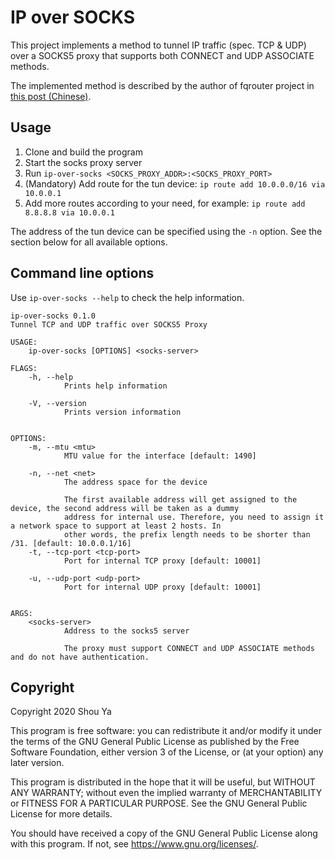 # IP over SOCKS

This project implements a method to tunnel IP traffic (spec. TCP & UDP) over a
SOCKS5 proxy that supports both CONNECT and UDP ASSOCIATE methods.

The implemented method is described by the author of fqrouter project in [this post (Chinese)](https://fqrouter.tumblr.com/post/51474945203/socks%E4%BB%A3%E7%90%86%E8%BD%ACvpn).

## Usage

1. Clone and build the program
2. Start the socks proxy server
3. Run `ip-over-socks <SOCKS_PROXY_ADDR>:<SOCKS_PROXY_PORT>`
4. (Mandatory) Add route for the tun device:
  `ip route add 10.0.0.0/16 via 10.0.0.1`
5. Add more routes according to your need, for example:
  `ip route add 8.8.8.8 via 10.0.0.1`

The address of the tun device can be specified using the `-n` option. See the section below for all available options.

## Command line options

Use `ip-over-socks --help` to check the help information.

    ip-over-socks 0.1.0
    Tunnel TCP and UDP traffic over SOCKS5 Proxy

    USAGE:
        ip-over-socks [OPTIONS] <socks-server>

    FLAGS:
        -h, --help
                Prints help information

        -V, --version
                Prints version information


    OPTIONS:
        -m, --mtu <mtu>
                MTU value for the interface [default: 1490]

        -n, --net <net>
                The address space for the device

                The first available address will get assigned to the device, the second address will be taken as a dummy
                address for internal use. Therefore, you need to assign it a network space to support at least 2 hosts. In
                other words, the prefix length needs to be shorter than /31. [default: 10.0.0.1/16]
        -t, --tcp-port <tcp-port>
                Port for internal TCP proxy [default: 10001]

        -u, --udp-port <udp-port>
                Port for internal UDP proxy [default: 10001]


    ARGS:
        <socks-server>
                Address to the socks5 server

                The proxy must support CONNECT and UDP ASSOCIATE methods and do not have authentication.

## Copyright

Copyright 2020 Shou Ya

This program is free software: you can redistribute it and/or modify
it under the terms of the GNU General Public License as published by
the Free Software Foundation, either version 3 of the License, or
(at your option) any later version.

This program is distributed in the hope that it will be useful,
but WITHOUT ANY WARRANTY; without even the implied warranty of
MERCHANTABILITY or FITNESS FOR A PARTICULAR PURPOSE.  See the
GNU General Public License for more details.

You should have received a copy of the GNU General Public License
along with this program.  If not, see <https://www.gnu.org/licenses/>.


